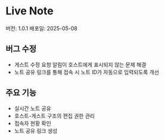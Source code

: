 # Live Note

버전: 1.0.1
배포일: 2025-05-08

## 버그 수정

- 게스트 수정 요청 알림이 호스트에게 표시되지 않는 문제 해결
- 노트 공유 링크를 통해 접속 시 노트 ID가 자동으로 입력되도록 개선

## 주요 기능

- 실시간 노트 공유
- 호스트-게스트 구조의 편집 권한 관리
- 접속자 현황 확인
- 노트 공유 링크 생성
